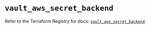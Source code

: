 # `vault_aws_secret_backend`

Refer to the Terraform Registry for docs: [`vault_aws_secret_backend`](https://registry.terraform.io/providers/hashicorp/vault/3.24.0/docs/resources/aws_secret_backend).
